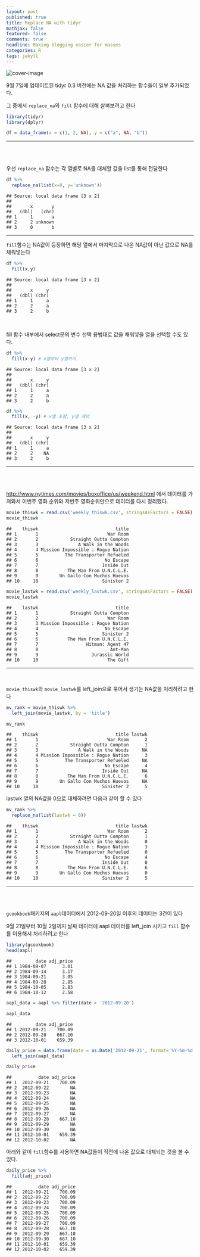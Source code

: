 ```yaml
---
layout: post
published: true
title: Replace NA with tidyr
mathjax: false
featured: false
comments: true
headline: Making blogging easier for masses
categories: R
tags: jekyll
---
```


![cover-image](../../../images/taking-notes.jpg)

9월 7일에 업데이트된 tidyr 0.3 버전에는 NA 값을 처리하는 함수들이 일부 추가되었다.

그 중에서 `replace_na`와 `fill` 함수에 대해 살펴보려고 한다


```r
library(tidyr)
library(dplyr)
```

```r
df = data_frame(x = c(1, 2, NA), y = c("a", NA, "b"))
```

---

<br />
<br />

우선 `replace_na` 함수는 각 열별로 NA를 대체할 값을 list를 통해 전달한다


```r
df %>% 
  replace_na(list(x=0, y='unknown'))
```

```
## Source: local data frame [3 x 2]
## 
##       x       y
##   (dbl)   (chr)
## 1     1       a
## 2     2 unknown
## 3     0       b
```

---

`fill`함수는 NA값이 등장하면 해당 열에서 마지막으로 나온 NA값이 아닌 값으로 NA를 채워넣는다


```r
df %>% 
  fill(x,y)
```

```
## Source: local data frame [3 x 2]
## 
##       x     y
##   (dbl) (chr)
## 1     1     a
## 2     2     a
## 3     2     b
```

<br />

fill 함수 내부에서 select문의 변수 선택 용법대로 값을 채워넣을 열을 선택할 수도 있다.


```r
df %>% 
  fill(x:y) # x열부터 y열까지
```

```
## Source: local data frame [3 x 2]
## 
##       x     y
##   (dbl) (chr)
## 1     1     a
## 2     2     a
## 3     2     b
```

```r
df %>% 
  fill(x, -y) # x열 포함, y열 제외
```

```
## Source: local data frame [3 x 2]
## 
##       x     y
##   (dbl) (chr)
## 1     1     a
## 2     2    NA
## 3     2     b
```

---

<br />
<br />

<http://www.nytimes.com/movies/boxoffice/us/weekend.html> 에서 데이터를 가져와서 이번주 영화 순위와 저번주 영화순위만으로 데이터를 다시 정리했다.


```r
movie_thiswk = read.csv('weekly_thiswk.csv', stringsAsFactors = FALSE)
movie_thiswk
```

```
##    thiswk                             title
## 1       1                          War Room
## 2       2            Straight Outta Compton
## 3       3               A Walk in the Woods
## 4       4 Mission Impossible : Rogue Nation
## 5       5          The Transporter Refueled
## 6       6                         No Escape
## 7       7                        Inside Out
## 8       8           The Man From U.N.C.L.E.
## 9       9        Un Gallo Con Muchos Huevos
## 10     10                        Sinister 2
```

```r
movie_lastwk = read.csv('weekly_lastwk.csv', stringsAsFactors = FALSE)
movie_lastwk
```

```
##    lastwk                             title
## 1       1            Straight Outta Compton
## 2       2                          War Room
## 3       3 Mission Impossible : Rogue Nation
## 4       4                         No Escape
## 5       5                        Sinister 2
## 6       6           The Man From U.N.C.L.E.
## 7       7                  Hitman: Agent 47
## 8       8                           Ant-Man
## 9       9                    Jurassic World
## 10     10                          The Gift
```

---

<br />

`movie_thiswk`와 `movie_lastwk`를 left_join으로 묶어서 생기는 NA값을 처리하려고 한다


```r
mv_rank = movie_thiswk %>% 
  left_join(movie_lastwk, by = 'title')

mv_rank
```

```
##    thiswk                             title lastwk
## 1       1                          War Room      2
## 2       2            Straight Outta Compton      1
## 3       3               A Walk in the Woods     NA
## 4       4 Mission Impossible : Rogue Nation      3
## 5       5          The Transporter Refueled     NA
## 6       6                         No Escape      4
## 7       7                        Inside Out     NA
## 8       8           The Man From U.N.C.L.E.      6
## 9       9        Un Gallo Con Muchos Huevos     NA
## 10     10                        Sinister 2      5
```

lastwk 열의 NA값을 0으로 대체하려면 다음과 같이 할 수 있다


```r
mv_rank %>% 
  replace_na(list(lastwk = 0))
```

```
##    thiswk                             title lastwk
## 1       1                          War Room      2
## 2       2            Straight Outta Compton      1
## 3       3               A Walk in the Woods      0
## 4       4 Mission Impossible : Rogue Nation      3
## 5       5          The Transporter Refueled      0
## 6       6                         No Escape      4
## 7       7                        Inside Out      0
## 8       8           The Man From U.N.C.L.E.      6
## 9       9        Un Gallo Con Muchos Huevos      0
## 10     10                        Sinister 2      5
```

---

<br />
<br />

`gcookbook`패키지의 `aapl`데이터에서 2012-09-20일 이후의 데이터는 3건이 있다

9월 21일부터 10월 2일까지 날짜 데이터에 aapl 데이터를 left_join 시키고 `fill` 함수를 이용해서 처리하려고 한다


```r
library(gcookbook)
head(aapl)
```

```
##         date adj_price
## 1 1984-09-07      3.01
## 2 1984-09-14      3.17
## 3 1984-09-21      3.05
## 4 1984-09-28      2.85
## 5 1984-10-05      2.83
## 6 1984-10-12      2.58
```

```r
aapl_data = aapl %>% filter(date > '2012-09-20')

aapl_data
```

```
##         date adj_price
## 1 2012-09-21    700.09
## 2 2012-09-28    667.10
## 3 2012-10-01    659.39
```

```r
daily_price = data.frame(date = as.Date('2012-09-21', format='%Y-%m-%d')+0:11) %>% 
  left_join(aapl_data)
```

```r
daily_price
```

```
##          date adj_price
## 1  2012-09-21    700.09
## 2  2012-09-22        NA
## 3  2012-09-23        NA
## 4  2012-09-24        NA
## 5  2012-09-25        NA
## 6  2012-09-26        NA
## 7  2012-09-27        NA
## 8  2012-09-28    667.10
## 9  2012-09-29        NA
## 10 2012-09-30        NA
## 11 2012-10-01    659.39
## 12 2012-10-02        NA
```

아래와 같이 `fill`함수를 사용하면 NA값들이 직전에 나온 값으로 대체되는 것을 볼 수 있다.


```r
daily_price %>% 
  fill(adj_price)
```

```
##          date adj_price
## 1  2012-09-21    700.09
## 2  2012-09-22    700.09
## 3  2012-09-23    700.09
## 4  2012-09-24    700.09
## 5  2012-09-25    700.09
## 6  2012-09-26    700.09
## 7  2012-09-27    700.09
## 8  2012-09-28    667.10
## 9  2012-09-29    667.10
## 10 2012-09-30    667.10
## 11 2012-10-01    659.39
## 12 2012-10-02    659.39
```

